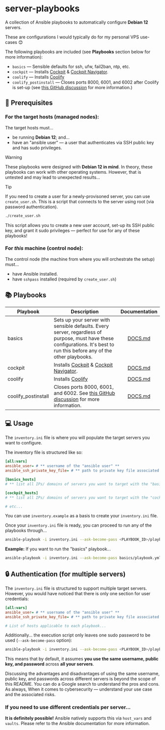 # server-playbooks

A collection of Ansible playbooks to automatically configure **Debian 12** servers.

These are configurations I would typically do for my personal VPS use-cases 😊

The following playbooks are included (see **Playbooks** section below for more information):

- `basics` — Sensible defaults for ssh, ufw, fail2ban, ntp, etc.
- `cockpit` — Installs [Cockpit](https://cockpit-project.org/) & [Cockpit Navigator](https://github.com/45Drives/cockpit-navigator).
- `coolify` — Installs [Coolify](https://coolify.io/)
- `coolify_postinstall` — Closes ports 8000, 6001, and 6002 after Coolify is set-up (see [this GitHub discussion](https://github.com/coollabsio/coolify/discussions/4031) for more information.)

## 🚨 Prerequisites

### For the target hosts (managed nodes):

The target hosts must...

- be running **Debian 12**; and...
- have an "ansible user" — a user that authenticates via SSH public key and has sudo privileges.

> [!WARNING]
> These playbooks were designed with **Debian 12 in mind**. In theory, these playbooks can work with
> other operating systems. However, that is untested and may lead to unexpected results...

> [!TIP]
> If you need to create a user for a newly-provisoned server, you can use `create_user.sh`.
> This is a script that connects to the server using root (via password authentication).
>
> ```bash
> ./create_user.sh
> ```
>
> This script allows you to create a new user account, set-up its SSH public key, and grant it
> sudo privileges — perfect for use for any of these playbooks!

### For _this_ machine (control node):

The control node (the machine from where you will orchestrate the setup) must...

- have Ansible installed.
- have `sshpass` installed (required by `create_user.sh`)

## 📚 Playbooks

| Playbook            | Description                                                                                                                                                               |              Documentation               |
| ------------------- | ------------------------------------------------------------------------------------------------------------------------------------------------------------------------- | :--------------------------------------: |
| basics              | Sets up your server with sensible defaults. Every server, regardless of purpose, must have these configurations. It's best to run this before any of the other playbooks. |       [DOCS.md](./basics/DOCS.md)        |
| cockpit             | Installs [Cockpit](https://cockpit-project.org/) & [Cockpit Navigator](https://github.com/45Drives/cockpit-navigator).                                                    |       [DOCS.md](./cockpit/DOCS.md)       |
| coolify             | Installs [Coolify](https://coolify.io/)                                                                                                                                   |       [DOCS.md](./coolify/DOCS.md)       |
| coolify_postinstall | Closes ports 8000, 6001, and 6002. See [this GitHub discussion](https://github.com/coollabsio/coolify/discussions/4031) for more information.                             | [DOCS.md](./coolify_postinstall/DOCS.md) |

## 💻 Usage

The `inventory.ini` file is where you will populate the target servers you want to configure.

The inventory file is structured like so:

```ini
[all:vars]
ansible_user= # ** username of the "ansible user" **
ansible_ssh_private_key_file= # ** path to private key file associated with your ansible user **

[basics_hosts]
# ** list all IPs/ domains of servers you want to target with the "basics" playbook **

[cockpit_hosts]
# ** list all IPs/ domains of servers you want to target with the "cockpit" playbook **

# etc...
```

You can use `inventory.example` as a basis to create your `inventory.ini` file.

Once your `inventory.ini` file is ready, you can proceed to run any of the playbooks through...

```bash
ansible-playbook -i inventory.ini --ask-become-pass <PLAYBOOK_ID>/playbook.yml
```

**Example:** If you want to run the "basics" playbook...

```bash
ansible-playbook -i inventory.ini --ask-become-pass basics/playbook.yml
```

## 🔒 Authentication (for multiple servers)

The `inventory.ini` file is structured to support multiple target servers. However, you would have noticed that there is only one section for user credentials:

```ini
[all:vars]
ansible_user= # ** username of the "ansible user" **
ansible_ssh_private_key_file= # ** path to private key file associated with your ansible user **

# List of hosts applicable to each playbook...
```

Additionally... the execution script only leaves one sudo password to be used (`--ask-become-pass` option):

```bash
ansible-playbook -i inventory.ini --ask-become-pass <PLAYBOOK_ID>/playbook.yml
```

This means that by default, it assumes **you use the same username, public key, and password** across **all your servers**.

Discussing the advantages and disadvantages of using the same username, public key, and passwords across different servers is beyond the scope of this README. You can do a Google search to understand the pros and cons. As always, When it comes to cybersecurity — understand your use case and the associated risks.

### If you need to use different credentials per server...

**It is definitely possible!** Ansible natively supports this via `host_vars` and `vaults`. Please refer to the Ansible documentation for more information.
